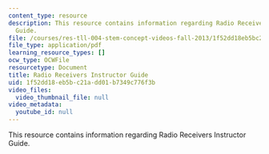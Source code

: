 ```yaml
---
content_type: resource
description: This resource contains information regarding Radio Receivers Instructor
  Guide.
file: /courses/res-tll-004-stem-concept-videos-fall-2013/1f52dd18eb5bc21add01b7349c776f3b_MITRES_TLL-004F13_RadR_IG.pdf
file_type: application/pdf
learning_resource_types: []
ocw_type: OCWFile
resourcetype: Document
title: Radio Receivers Instructor Guide
uid: 1f52dd18-eb5b-c21a-dd01-b7349c776f3b
video_files:
  video_thumbnail_file: null
video_metadata:
  youtube_id: null
---
```

This resource contains information regarding Radio Receivers Instructor Guide.

